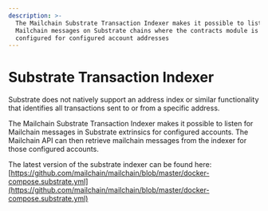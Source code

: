 ```yaml
---
description: >-
  The Mailchain Substrate Transaction Indexer makes it possible to listen for
  Mailchain messages on Substrate chains where the contracts module is
  configured for configured account addresses
---
```


# Substrate Transaction Indexer

Substrate does not natively support an address index or similar functionality that identifies all transactions sent to or from a specific address.

The Mailchain Substrate Transaction Indexer makes it possible to listen for Mailchain messages in Substrate extrinsics for configured accounts. The Mailchain API can then retrieve mailchain messages from the indexer for those configured accounts.

The latest version of the substrate indexer can be found here: [https://github.com/mailchain/mailchain/blob/master/docker-compose.substrate.yml](https://github.com/mailchain/mailchain/blob/master/docker-compose.substrate.yml)

